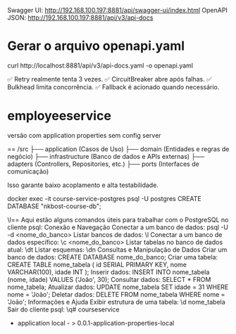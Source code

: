 Swagger UI: http://192.168.100.197:8881/api/swagger-ui/index.html
OpenAPI JSON: http://192.168.100.197:8881/api/v3/api-docs

# Gerar o arquivo openapi.yaml
curl http://localhost:8881/api/v3/api-docs.yaml -o openapi.yaml

✅ Retry realmente tenta 3 vezes.
✅ CircuitBreaker abre após falhas.
✅ Bulkhead limita concorrência.
✅ Fallback é acionado quando necessário.


# employeeservice
versão com application properties sem config server

==
/src
├── application (Casos de Uso)
├── domain (Entidades e regras de negócio)
├── infrastructure (Banco de dados e APIs externas)
├── adapters (Controllers, Repositories, etc.)
├── ports (Interfaces de comunicação)

Isso garante baixo acoplamento e alta testabilidade.

docker exec -it course-service-postgres psql -U postgres
CREATE DATABASE "nkbost-course-db";

\l==
Aqui estão alguns comandos úteis para trabalhar com o PostgreSQL no cliente psql:
Conexão e Navegação
Conectar a um banco de dados:
psql -U <usuario> -d <nome_do_banco>
Listar bancos de dados:
\l
Conectar a um banco de dados específico:
\c <nome_do_banco>
Listar tabelas no banco de dados atual:
\dt
Listar esquemas:
\dn
Consultas e Manipulação de Dados
Criar um banco de dados:
CREATE DATABASE nome_do_banco;
Criar uma tabela:
CREATE TABLE nome_tabela (
id SERIAL PRIMARY KEY,
nome VARCHAR(100),
idade INT
);
Inserir dados:
INSERT INTO nome_tabela (nome, idade) VALUES ('João', 30);
Consultar dados:
SELECT * FROM nome_tabela;
Atualizar dados:
UPDATE nome_tabela SET idade = 31 WHERE nome = 'João';
Deletar dados:
DELETE FROM nome_tabela WHERE nome = 'João';
Informações e Ajuda
Exibir estrutura de uma tabela:
\d nome_tabela
Sair do cliente psql:
\q# courseservice

- application local - > 0.0.1-application-properties-local